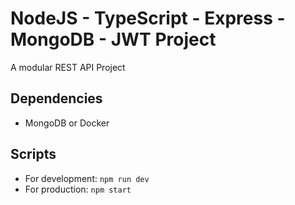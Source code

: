 # NodeJS - TypeScript - Express - MongoDB - JWT Project
A modular REST API Project
## Dependencies
- MongoDB or Docker

## Scripts
- For development: `npm run dev`
- For production: `npm start`